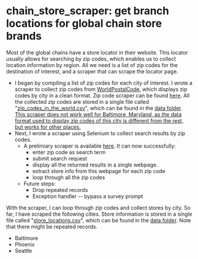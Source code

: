 # chain_store_scraper: get branch locations for global chain store brands

Most of the global chains have a store locator in their website. This locator usually allows for searching by zip codes, which enables us to collect location information by region. All we need is a list of zip codes for the destination of interest, and a scraper that can scrape the locator page. 
- I began by compiling a list of zip codes for each city of interest. I wrote a scraper to collect zip codes from [WorldPostalCode](https://worldpostalcode.com/united-states/washington/seattle), which displays zip codes by city in a clean format. Zip code scraper can be found [here](https://github.com/ruilinchen/chain_store_scraper/blob/master/zip_code_scraper.ipynb). All the collected zip codes are stored in a single file called "[zip_codes_in_the_world.csv](https://github.com/ruilinchen/chain_store_scraper/blob/master/data/zip_codes_in_the_world.csv)", which can be found in the [data folder](https://github.com/ruilinchen/chain_store_scraper/tree/master/data). <ins> This scraper does not work well for Baltimore, Maryland, as the data format used to display zip codes of this city is different from the rest, but works for other places. </ins>
- Next, I wrote a scraper using Selenium to collect search results by zip codes. 
  - A prelimiary scraper is available [here](https://github.com/ruilinchen/chain_store_scraper/blob/master/mcdonalds_locator.py). It can now successfully:
    - enter zip code as search term
    - submit search request
    - display all the returned results in a single webpage. 
    - extract store info from this webpage for each zip code
    - loop through all the zip codes
  - Future steps:
    - Drop repeated records
    - Exception handler -- bypass a survey prompt

With the scraper, I can loop through zip codes and collect stores by city. So far, I have scraped the following cities. Store information is stored in a single file called "[store_locations.csv](https://github.com/ruilinchen/chain_store_scraper/blob/master/data/store_locations.csv)", which can be found in the [data folder](https://github.com/ruilinchen/chain_store_scraper/tree/master/data). Note that there might be repeated records. 
- Baltimore
- Phoenix
- Seattle
